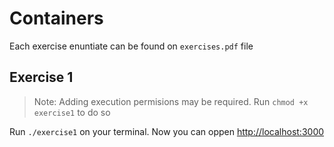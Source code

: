# Containers

Each exercise enuntiate can be found on `exercises.pdf` file

## Exercise 1

> Note: Adding execution permisions may be required. Run `chmod +x exercise1` to do so

Run `./exercise1` on your terminal. Now you can oppen [http://localhost:3000](http://localhost:3000)
